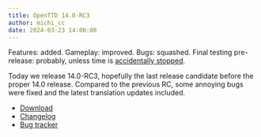 ```yaml
---
title: OpenTTD 14.0-RC3
author: michi_cc
date: 2024-03-23 14:00:00
---
```


Features: added. Gameplay: improved. Bugs: squashed. Final testing pre-release: probably, unless time is [accidentally stopped](https://www.openttd.org/news/2024/03/23/timekeeping).

Today we release 14.0-RC3, hopefully the last release candidate before the proper 14.0 release.
Compared to the previous RC, some annoying bugs were fixed and the latest translation updates included.

* [Download](https://www.openttd.org/downloads/openttd-releases/testing.html)
* [Changelog](https://cdn.openttd.org/openttd-releases/14.0-RC3/changelog.txt)
* [Bug tracker](https://github.com/OpenTTD/OpenTTD/issues)
